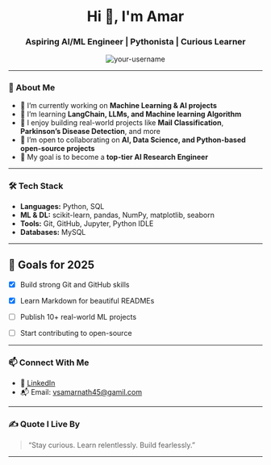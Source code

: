 <!-- Profile README for GitHub -->

<h1 align="center">Hi 👋, I'm Amar</h1>
<h3 align="center">Aspiring AI/ML Engineer | Pythonista | Curious Learner</h3>

<p align="center">
  <img src="https://komarev.com/ghpvc/?username=your-username&label=Profile%20views&color=0e75b6&style=flat" alt="your-username" />
</p>

---

### 🧠 About Me

- 🔭 I’m currently working on **Machine Learning & AI projects**
- 🌱 I’m learning **LangChain, LLMs, and Machine learning Algorithm**
- 🧪 I enjoy building real-world projects like **Mail Classification**, **Parkinson’s Disease Detection**, and more
- 🤝 I’m open to collaborating on **AI, Data Science, and Python-based open-source projects**
- 🧭 My goal is to become a **top-tier AI Research Engineer**

---

### 🛠️ Tech Stack

- **Languages:** Python, SQL  
- **ML & DL:** scikit-learn, pandas, NumPy, matplotlib, seaborn  
- **Tools:** Git, GitHub, Jupyter, Python IDLE    
- **Databases:** MySQL  

---

## 🎯 Goals for 2025

- [x] Build strong Git and GitHub skills
- [x] Learn Markdown for beautiful READMEs
- [ ] Publish 10+ real-world ML projects
- [ ] Start contributing to open-source


---

### 📫 Connect With Me

- 💼 [LinkedIn](https://www.linkedin.com/in/v-s-amarnath-15a869287?utm_source=share&utm_campaign=share_via&utm_content=profile&utm_medium=android_app)  
- 📬 Email: vsamarnath45@gamil.com

---

### ✍️ Quote I Live By

> “Stay curious. Learn relentlessly. Build fearlessly.”

---


